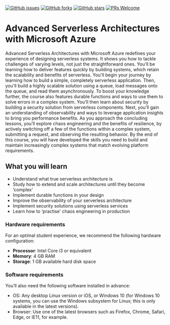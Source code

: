 [![GitHub issues](https://img.shields.io/github/issues/TrainingByPackt/Advanced-Serverless-Architectures-with-Microsoft-Azure.svg)](https://github.com/TrainingByPackt/Command-Line-Fundamentals/issues)
[![GitHub forks](https://img.shields.io/github/forks/TrainingByPackt/Advanced-Serverless-Architectures-with-Microsoft-Azure.svg)](https://github.com/TrainingByPackt/Command-Line-Fundamentals/network)
[![GitHub stars](https://img.shields.io/github/stars/TrainingByPackt/Advanced-Serverless-Architectures-with-Microsoft-Azure.svg)](https://github.com/TrainingByPackt/Command-Line-Fundamentals/stargazers)
[![PRs Welcome](https://img.shields.io/badge/PRs-welcome-brightgreen.svg)](https://github.com/TrainingByPackt/Command-Line-Fundamentals/pulls)



# Advanced Serverless Architectures with Microsoft Azure
Advanced Serverless Architectures with Microsoft Azure redefines your experience of designing serverless systems. It shows you how to tackle challenges of varying levels, not just the straightforward ones. You'll be learning how to deliver features quickly by building systems, which retain the scalability and benefits of serverless.
You'll begin your journey by learning how to build a simple, completely serverless application. Then, you'll build a highly scalable solution using a queue, load messages onto the queue, and read them asynchronously. To boost your knowledge further, the course also features durable functions and ways to use them to solve errors in a complex system. You'll then learn about security by building a security solution from serverless components. Next, you’ll gain an understanding of observability and ways to leverage application insights to bring you performance benefits. As you approach the concluding lessons, you’ll explore chaos engineering and the benefits of resilience, by actively switching off a few of the functions within a complex system, submitting a request, and observing the resulting behavior. 
By the end of this course, you will have developed the skills you need to build and maintain increasingly complex systems that match evolving platform requirements.



## What you will learn
* Understand what true serverless architecture is
* Study how to extend and scale architectures until they become ‘complex'
* Implement durable functions in your design
* Improve the observability of your serverless architecture
* Implement security solutions using serverless services
* Learn how to ‘practise' chaos engineering in production



### Hardware requirements
For an optimal student experience, we recommend the following hardware configuration:
* **Processor**: Intel Core i3 or equivalent
* **Memory**: 4 GB RAM
* **Storage**: 1 GB available hard disk space


### Software requirements
You’ll also need the following software installed in advance:

* OS: Any desktop Linux version or iOS, or Windows 10 (for Windows 10 systems, you can use the Windows subsystem for Linux; this is only available in the latest versions).
* Browser: Use one of the latest browsers such as Firefox, Chrome, Safari, Edge, or IE11, for example.

